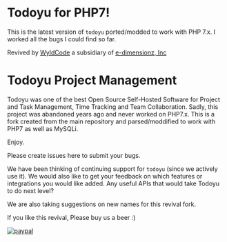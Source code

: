 # Todoyu for PHP7!

This is the latest version of `todoyu` ported/modded to work with PHP 7.x.
I worked all the bugs I could find so far.

Revived by [WyldCode](https://wyldcode.com) a subsidiary of [e-dimensionz, Inc](https://e-dimensionz.com)  

# Todoyu Project Management

Todoyu was one of the best Open Source Self-Hosted Software for Project
and Task Management, Time Tracking and Team Collaboration. Sadly, this
project was abandoned years ago and never worked on PHP7.x. This is a fork
created from the main repository and parsed/moddified to work with PHP7
as well as MySQLi.

Enjoy.

Please create issues here to submit your bugs.

We have been thinking of continuing support for `todoyu` (since we
actively use it). We would also like to get your feedback on which features
or integrations you would like added. Any useful APIs that would take
Todoyu to do next level?

We are also taking suggestions on new names for this revival fork.

If you like this revival, Please buy us a beer :)

[![paypal](https://www.paypalobjects.com/en_US/i/btn/btn_donateCC_LG.gif)](https://www.paypal.me/edimensionz)


